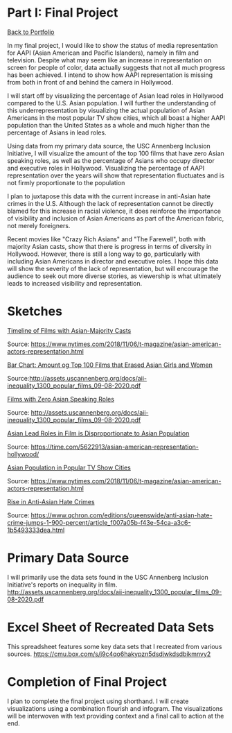 # Part I: Final Project
[Back to Portfolio](/README.md)

In my final project, I would like to show the status of media representation for AAPI (Asian American and Pacific Islanders), namely in film and television. Despite what may seem like an increase in representation on screen for people of color, data actually suggests that not all much progress has been achieved. I intend to show how AAPI representation is missing from both in front of and behind the camera in Hollywood.

I will start off by visualizing the percentage of Asian lead roles in Hollywood compared to the U.S. Asian population. I will further the understanding of this underrepresentation by visualizing the actual population of Asian Americans in the most popular TV show cities, which all boast a higher AAPI population than the United States as a whole and much higher than the percentage of Asians in lead roles. 

Using data from my primary data source, the USC Annenberg Inclusion Initiative, I will visualize the amount of the top 100 films that have zero Asian speaking roles, as well as the percentage of Asians who occupy director and executive roles in Hollywood. Visualizing the percentage of AAPI representation over the years will show that representation fluctuates and is not firmly proportionate to the population

I plan to juxtapose this data with the current increase in anti-Asian hate crimes in the U.S. Although the lack of representation cannot be directly blamed for this increase in racial violence, it does reinforce the importance of visibility and inclusion of Asian Americans as part of the American fabric, not merely foreigners.

Recent movies like "Crazy Rich Asians" and "The Farewell", both with majority Asian casts, show that there is progress in terms of diversity in Hollywood. However, there is still a long way to go, particularly with including Asian Americans in director and executive roles. I hope this data will show the severity of the lack of representation, but will encourage the audience to seek out more diverse stories, as viewership is what ultimately leads to increased visibility and representation. 

# Sketches
[Timeline of Films with Asian-Majority Casts](/timeline.jpg)

Source: https://www.nytimes.com/2018/11/06/t-magazine/asian-american-actors-representation.html

[Bar Chart: Amount og Top 100 Films that Erased Asian Girls and Women](/barchart.jpg)

Source:http://assets.uscannenberg.org/docs/aii-inequality_1300_popular_films_09-08-2020.pdf

[Films with Zero Asian Speaking Roles](/block.jpg)

Source: http://assets.uscannenberg.org/docs/aii-inequality_1300_popular_films_09-08-2020.pdf

[Asian Lead Roles in Film is Disproportionate to Asian Population](/piecharts.jpg)

Source: https://time.com/5622913/asian-american-representation-hollywood/

[Asian Population in Popular TV Show Cities](/populations.jpg)

Source: https://www.nytimes.com/2018/11/06/t-magazine/asian-american-actors-representation.html

[Rise in Anti-Asian Hate Crimes](/line.jpg)

Source: https://www.qchron.com/editions/queenswide/anti-asian-hate-crime-jumps-1-900-percent/article_f007a05b-f43e-54ca-a3c6-1b5493333dea.html

# Primary Data Source
I will primarily use the data sets found in the USC Annenberg Inclusion Initiative's reports on inequality in film.
http://assets.uscannenberg.org/docs/aii-inequality_1300_popular_films_09-08-2020.pdf

# Excel Sheet of Recreated Data Sets
This spreadsheet features some key data sets that I recreated from various sources.
https://cmu.box.com/s/j9c4qo6hakypzn5dsdjwkdsdbikmnvy2

# Completion of Final Project
I plan to complete the final project using shorthand. I will create visualizations using a combination flourish and infogram. The visualizations will be interwoven with text providing context and a final call to action at the end.
